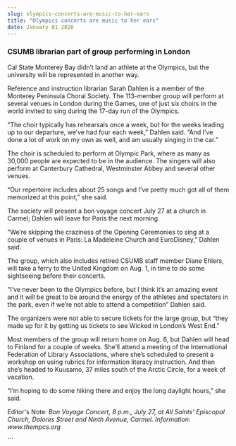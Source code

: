 ```yaml
---
slug: olympics-concerts-are-music-to-her-ears
title: "Olympics concerts are music to her ears"
date: January 01 2020
---
```


 
<h3>CSUMB librarian part of group performing in London</h3>
<p>
  Cal State Monterey Bay didn’t land an athlete at the Olympics, but the
  university will be represented in another way.
</p>
<p>
  Reference and instruction librarian Sarah Dahlen is a member of the Monterey
  Peninsula Choral Society. The 113-member group will perform at several venues
  in London during the Games, one of just six choirs in the world invited to
  sing during the 17-day run of the Olympics.
</p>
<p>
  “The choir typically has rehearsals once a week, but for the weeks leading up
  to our departure, we’ve had four each week,” Dahlen said. “And I’ve done a lot
  of work on my own as well, and am usually singing in the car.”
</p>
<p>
  The choir is scheduled to perform at Olympic Park, where as many as 30,000
  people are expected to be in the audience. The singers will also perform at
  Canterbury Cathedral, Westminster Abbey and several other venues.
</p>
<p>
  “Our repertoire includes about 25 songs and I’ve pretty much got all of them
  memorized at this point,” she said.
</p>
<p>
  The society will present a bon voyage concert July 27 at a church in Carmel;
  Dahlen will leave for Paris the next morning.
</p>
<p>
  “We’re skipping the craziness of the Opening Ceremonies to sing at a couple of
  venues in Paris: La Madeleine Church and EuroDisney,” Dahlen said.
</p>
<p>
  The group, which also includes retired CSUMB staff member Diane Ehlers, will
  take a ferry to the United Kingdom on Aug. 1, in time to do some sightseeing
  before their concerts.
</p>
<p>
  “I’ve never been to the Olympics before, but I think it’s an amazing event and
  it will be great to be around the energy of the athletes and spectators in the
  park, even if we’re not able to attend a competition” Dahlen said.
</p>
<p>
  The organizers were not able to secure tickets for the large group, but “they
  made up for it by getting us tickets to see Wicked in London’s West End.”
</p>
<p>
  Most members of the group will return home on Aug. 6, but Dahlen will head to
  Finland for a couple of weeks. She’ll attend a meeting of the International
  Federation of Library Associations, where she’s scheduled to present a
  workshop on using rubrics for information literacy instruction. And then she’s
  headed to Kuusamo, 37 miles south of the Arctic Circle, for a week of
  vacation.
</p>
<p>
  “I’m hoping to do some hiking there and enjoy the long daylight hours,” she
  said.
</p>
<p>
  Editor's Note:
  <em
    >Bon Voyage Concert, 8 p.m., July 27, at All Saints’ Episcopal Church,
    Dolores Street and Ninth Avenue, Carmel. Information: www.thempcs.org</em
  >
</p>
<p><em> </em></p>
```

